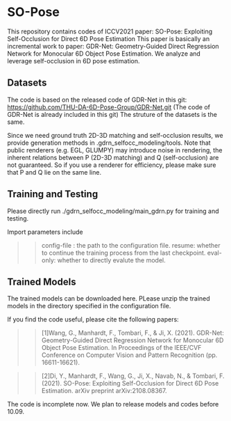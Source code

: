 # SO-Pose
This repository contains codes of ICCV2021 paper: SO-Pose: Exploiting Self-Occlusion for Direct 6D Pose Estimation
This paper is basically an incremental work to paper: GDR-Net: Geometry-Guided Direct Regression Network for Monocular 6D Object Pose Estimation.
We analyze and leverage self-occlusion in 6D pose estimation.

Datasets
----------
The code is based on the released code of GDR-Net in this git: https://github.com/THU-DA-6D-Pose-Group/GDR-Net.git (The code of GDR-Net is already included in this git)
The struture of the datasets is the same.

Since we need ground truth 2D-3D matching and self-occlusion results, we provide generation methods in .gdrn_selfocc_modeling/tools.
Note that public renderers (e.g. EGL, GLUMPY) may introduce noise in rendering, the inherent relations between P (2D-3D matching) and Q (self-occlusion) are not guaranteed. So if you use a renderer for efficiency, please make sure that P and Q lie on the same line.

Training and Testing
----------------
Please directly run ./gdrn_selfocc_modeling/main_gdrn.py for training and testing.

Import parameters include
>> config-file : the path to the configuration file.
>> resume: whether to continue the training process from the last checkpoint.
>> eval-only: whether to directly evalute the model.

Trained Models
--------------
The trained models can be downloaded here.
PLease unzip the trained models in the directory specified in the configuration file.

If you find the code useful, please cite the following papers:

>>[1]Wang, G., Manhardt, F., Tombari, F., & Ji, X. (2021). GDR-Net: Geometry-Guided Direct Regression Network for Monocular 6D Object Pose Estimation. In Proceedings of the IEEE/CVF Conference on Computer Vision and Pattern Recognition (pp. 16611-16621).

>>[2]Di, Y., Manhardt, F., Wang, G., Ji, X., Navab, N., & Tombari, F. (2021). SO-Pose: Exploiting Self-Occlusion for Direct 6D Pose Estimation. arXiv preprint arXiv:2108.08367.

The code is incomplete now. We plan to release models and codes before 10.09.
